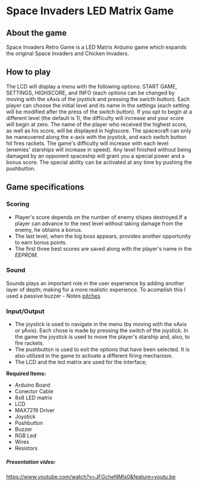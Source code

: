 # Space Invaders LED Matrix Game

## About the game
Space Invaders Retro Game is a LED Matrix Arduino game which expands the original Space Invaders and Chicken Invaders. 

## How to play
The LCD will display a menu with the following options: START GAME, SETTINGS, HIGHSCORE, and INFO (each options can be changed by moving with the xAxis of the joystick and pressing the swicth button). Each player can choose the initial level and its name in the settings (each setting will be modified after the press of the switch button). If you opt to begin at a different level (the default is 1), the difficulty will increase and your score will begin at zero. The name of the player who received the highest score, as well as his score, will be displayed in highscore.
The spacecraft can only be maneuvered along the x-axis with the joystick, and each switch button hit fires rackets.
The game's difficulty will increase with each level (enemies' starships will increase in speed). Any level finished without being damaged by an opponent spaceship will grant you a special power and a bonus score. The special ability can be activated at any time by pushing the pushbutton.

## Game specifications

### Scoring
* Player's score depends on the number of enemy shipes destroyed.If a player can advance to the next level without taking damage from the enemy, he obtains a bonus.
* The last level, when the big boss appears, provides another opportunity to earn bonus points.
* The first three best scores are saved along with the player's name in the *EEPROM*.

### Sound
Sounds plays an important role in the user experience by adding another layer of depth; making for a more realistic experience. To acomplish this I used a passive buzzer - Notes [pitches](https://github.com/danadascalescu00/Robotics/blob/master/Matrix%20Game/Space%20Invaders/pitches.h) 

### Input/Output
* The joystick is used to navigate in the menu (by moving with the xAxis or yAxis). Each chose is made by pressing the switch of the joystick. In the game the joystick is used to move the player's starship and, also, to fire rackets.
* The pushbutton is used to exit the options that have been selected. It is also utilized in the game to activate a different firing mechanism.
* The LCD and the led matrix are used for the interface;


**Required Items:**
* Arduino Board
* Conector Cable
* 8x8 LED matrix
* LCD
* MAX7219 Driver
* Joystick
* Pushbutton
* Buzzer
* RGB Led
* Wires
* Resistors

##### Presentation video:
https://www.youtube.com/watch?v=JFGcheNMls0&feature=youtu.be
